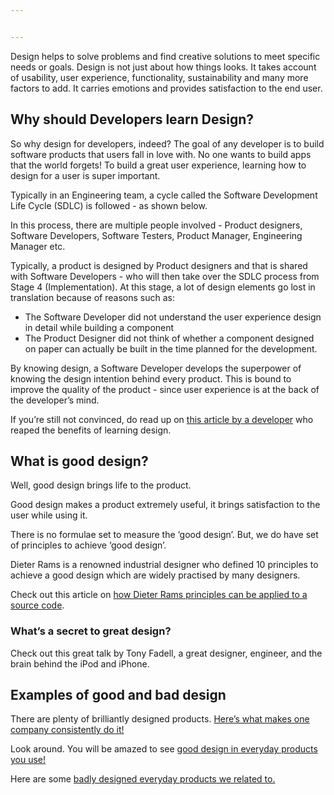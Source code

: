 ```yaml
---


---
```


<p>Design helps to solve problems and find creative solutions to meet specific needs or goals. Design is not just about how things looks. It takes account of usability, user experience, functionality, sustainability and many more factors to add. It carries emotions and provides satisfaction to the end user.</p>
<h2 id="why-should-developers-learn-design">Why should Developers learn Design?</h2>
<p>So why design for developers, indeed? The goal of any developer is to build software products that users fall in love with. No one wants to build apps that the world forgets! To build a great user experience, learning how to design for a user is super important.</p>
<p>Typically in an Engineering team, a cycle called the Software Development Life Cycle (SDLC) is followed - as shown below.</p>
<p><img src="https://kq-storage.s3.ap-south-1.amazonaws.com/Design+for+devs/Module+1/m1-clu1-i1.png" alt=""><br>
In this process, there are multiple people involved - Product designers, Software Developers, Software Testers, Product Manager, Engineering Manager etc.</p>
<p>Typically, a product is designed by Product designers and that is shared with Software Developers - who will then take over the SDLC process from Stage 4 (Implementation). At this stage, a lot of design elements go lost in translation because of reasons such as:</p>
<ul>
<li>The Software Developer did not understand the user experience design in detail while building a component</li>
<li>The Product Designer did not think of whether a component designed on paper can actually be built in the time planned for the development.</li>
</ul>
<p>By knowing design, a Software Developer develops the superpower of knowing the design intention behind every product. This is bound to improve the quality of the product - since user experience is at the back of the developer’s mind.</p>
<p>If you’re still not convinced, do read up on  <a href="https://cognition.happycog.com/article/why-developers-need-to-learn-design">this article by a developer</a>  who reaped the benefits of learning design.</p>
<h2 id="what-is-good-design">What is good design?</h2>
<p>Well, good design brings life to the product.</p>
<p>Good design makes a  product extremely useful, it brings satisfaction to the user while using it.</p>
<p>There is no formulae set to measure the ‘good design’. But, we do have  set of principles to achieve ‘good design’.</p>
<p>Dieter Rams is a renowned industrial designer who defined 10 principles to achieve a good design which are widely practised by many designers.</p>
<p>Check out this article on <a href="https://uxdesign.cc/dieter-rams-good-design-principles-applied-to-source-code-b21559969170">how Dieter Rams principles can be applied to a source code</a>.</p>
<h3 id="what’s-a-secret-to-great-design">What’s a secret to great design?</h3>
<p>Check out this great talk by Tony Fadell, a great designer, engineer, and the brain behind the iPod and iPhone.</p>

<h2 id="examples-of-good-and-bad-design">Examples of good and bad design</h2>
<p>There are plenty of brilliantly designed products. <a href="https://medium.com/macoclock/what-makes-apple-design-so-good-d430ef97c6d2">Here’s what makes one company consistently do it!</a></p>
<p>Look around. You will be amazed to see <a href="https://design.google/library/good-design">good design in everyday products you use!</a></p>
<p>Here are some <a href="https://usabilitygeek.com/the-bad-design-of-everyday-things/">badly designed everyday products we related to.</a></p>

